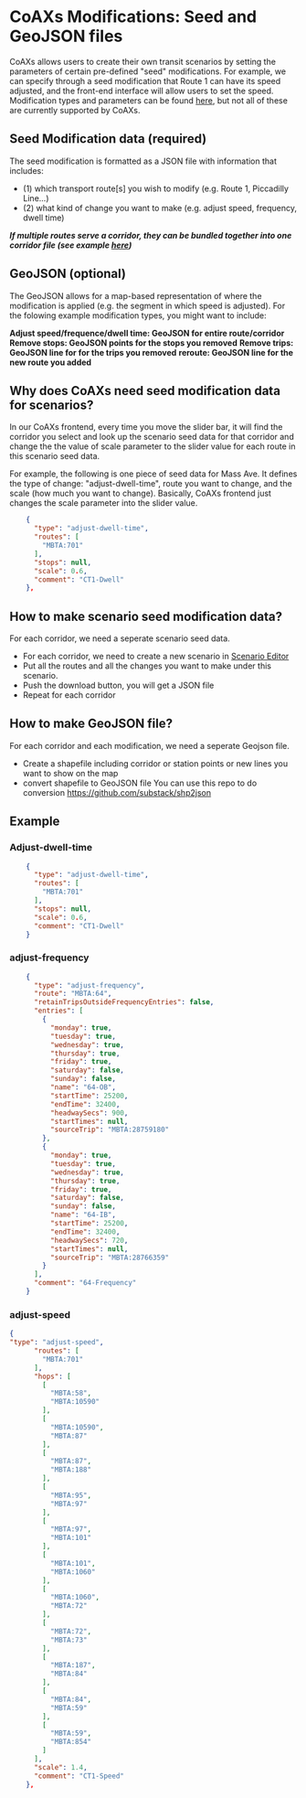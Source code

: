 # CoAXs Modifications: Seed and GeoJSON files

CoAXs allows users to create their own transit scenarios by setting the parameters of certain pre-defined "seed" modifications.  For example, we can specify through a seed modification that Route 1 can have its speed adjusted, and the front-end interface will allow users to set the speed.  Modification types and parameters can be found [here](http://javadoc.conveyal.com/r5/master/com/conveyal/r5/analyst/scenario/package-summary.html), but not all of these are currently supported by CoAXs.
   
## Seed Modification data (required)
The seed modification is formatted as a JSON file with information that includes:
- (1) which transport route[s] you wish to modify (e.g. Route 1, Piccadilly Line...) 
- (2) what kind of change you want to make (e.g. adjust speed, frequency, dwell time)
 
***If multiple routes serve a corridor, they can be bundled together into one corridor file (see example [here](https://github.com/mitTransportAnalyst/Scenario-seed-data-documentation/blob/master/Mass%20Ave%20seed%20data.json))***

## GeoJSON (optional)
The GeoJSON allows for a map-based representation of where the modification is applied (e.g. the segment in which speed is adjusted).  For the folowing example modification types, you might want to include:

**Adjust speed/frequence/dwell time: GeoJSON for entire route/corridor**
**Remove stops: GeoJSON points for the stops you removed**
**Remove trips: GeoJSON line for for the trips you removed**
**reroute: GeoJSON line for the new route you added**

## Why does CoAXs need seed modification data for scenarios?
In our CoAXs frontend, every time you move the slider bar, it will find the corridor you select and look up the scenario seed data for that corridor and change the the value of scale parameter to the slider value for each route in this scenario seed data.   

For example, the following is one piece of seed data for Mass Ave. It defines the type of change: "adjust-dwell-time", route you want to change, and the scale (how much you want to change). Basically, CoAXs frontend just changes the scale parameter into the slider value. 

```json
    {
      "type": "adjust-dwell-time",
      "routes": [
        "MBTA:701"
      ],
      "stops": null,
      "scale": 0.6,
      "comment": "CT1-Dwell"
    },
```

## How to make scenario seed modification data?
For each corridor, we need a seperate scenario seed data. 
- For each corridor, we need to create a new scenario in [Scenario Editor](https://github.com/conveyal/analysis-ui)
- Put all the routes and all the changes you want to make under this scenario. 
- Push the download button, you will get a JSON file
- Repeat for each corridor

## How to make GeoJSON file?
For each corridor and each modification, we need a seperate Geojson file. 
- Create a shapefile including corridor or station points or new lines you want to show on the map
- convert shapefile to GeoJSON file
You can use this repo to do conversion https://github.com/substack/shp2json

## Example
### Adjust-dwell-time
```json
    {
      "type": "adjust-dwell-time",
      "routes": [
        "MBTA:701"
      ],
      "stops": null,
      "scale": 0.6,
      "comment": "CT1-Dwell"
    }
```
### adjust-frequency
```json
    {
      "type": "adjust-frequency",
      "route": "MBTA:64",
      "retainTripsOutsideFrequencyEntries": false,
      "entries": [
        {
          "monday": true,
          "tuesday": true,
          "wednesday": true,
          "thursday": true,
          "friday": true,
          "saturday": false,
          "sunday": false,
          "name": "64-OB",
          "startTime": 25200,
          "endTime": 32400,
          "headwaySecs": 900,
          "startTimes": null,
          "sourceTrip": "MBTA:28759180"
        },
        {
          "monday": true,
          "tuesday": true,
          "wednesday": true,
          "thursday": true,
          "friday": true,
          "saturday": false,
          "sunday": false,
          "name": "64-IB",
          "startTime": 25200,
          "endTime": 32400,
          "headwaySecs": 720,
          "startTimes": null,
          "sourceTrip": "MBTA:28766359"
        }
      ],
      "comment": "64-Frequency"
    }
```

### adjust-speed
```json
{
"type": "adjust-speed",
      "routes": [
        "MBTA:701"
      ],
      "hops": [
        [
          "MBTA:58",
          "MBTA:10590"
        ],
        [
          "MBTA:10590",
          "MBTA:87"
        ],
        [
          "MBTA:87",
          "MBTA:188"
        ],
        [
          "MBTA:95",
          "MBTA:97"
        ],
        [
          "MBTA:97",
          "MBTA:101"
        ],
        [
          "MBTA:101",
          "MBTA:1060"
        ],
        [
          "MBTA:1060",
          "MBTA:72"
        ],
        [
          "MBTA:72",
          "MBTA:73"
        ],
        [
          "MBTA:187",
          "MBTA:84"
        ],
        [
          "MBTA:84",
          "MBTA:59"
        ],
        [
          "MBTA:59",
          "MBTA:854"
        ]
      ],
      "scale": 1.4,
      "comment": "CT1-Speed"
    },
```



